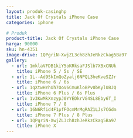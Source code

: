 ```yaml
---
layout: produk-casinghp
title: Jack Of Crystals iPhone Case
categories: iphone

# Produk
product-title: Jack Of Crystals iPhone Case
harga: 90000
sku: hn-4351
image-drive: 1QPgriN-XwjZL3ch8zhJeRkzCkag5Ba97
gallery:
  - url: 1mklaVFDB1kiY5oKRksaFJSlb7XBxCNUk
    title: iPhone 5 / 5s / SE
  - url: 1L--Ad9SkImQoZyalj6NPQL3heKveSZJr
    title: iPhone 6 / 6s
  - url: 1qXtwHYhUh7OoV6CmuKloBPv0bKylUBJQ
    title: iPhone 6 Plus / 6s Plus
  - url: 1v3KwMkXnzypJ0YYEDkrVG4SL8Eby6T_I
    title: iPhone 7 / 8
  - url: 16N6Rfid4F1pfFOcmMrMgRAZ1LJs7CGdm
    title: iPhone 7 Plus / 8 Plus
  - url: 1QPgriN-XwjZL3ch8zhJeRkzCkag5Ba97
    title: iPhone X
---
```

